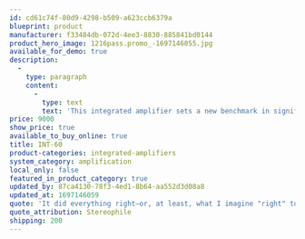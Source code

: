 ```yaml
---
id: cd61c74f-80d9-4298-b509-a623ccb6379a
blueprint: product
manufacturer: f33484db-072d-4ee3-8830-885841bd0144
product_hero_image: 1216pass.promo_-1697146055.jpg
available_for_demo: true
description:
  -
    type: paragraph
    content:
      -
        type: text
        text: 'This integrated amplifier sets a new benchmark in significantly narrowing any perceived performance gap between separate components and integrated amplifiers. Advanced technologies and real-world testing combine to create the INT-60 which presents 60 glorious watts per channel into 8 ohms, and doesn''t leave class A until 30 watts thanks to its high-bias operation. This larger class A operating envelope brings lower distortion and greater loudspeaker control, delivering higher quality musical fidelity for your enjoyment.'
price: 9000
show_price: true
available_to_buy_online: true
title: INT-60
product-categories: integrated-amplifiers
system_category: amplification
local_only: false
featured_in_product_category: true
updated_by: 87ca4130-78f3-4ed1-8b64-aa552d3d08a8
updated_at: 1697146059
quote: 'It did everything right—or, at least, what I imagine "right" to be. It transcended all notions of tubes vs solid-state. It was everything I expected from the House of Taoist Masters, aka Pass Laboratories, Inc., and much more.'
quote_attribution: Stereophile
shipping: 200
---
```

